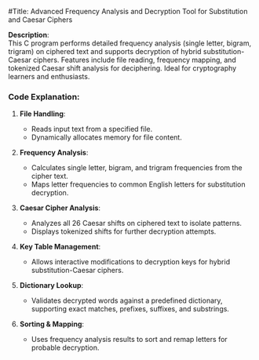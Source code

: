 #Title: Advanced Frequency Analysis and Decryption Tool for Substitution and Caesar Ciphers 

**Description**:  
This C program performs detailed frequency analysis (single letter, bigram, trigram) on ciphered text and supports decryption of hybrid substitution-Caesar ciphers. Features include file reading, frequency mapping, and tokenized Caesar shift analysis for deciphering. Ideal for cryptography learners and enthusiasts.

### Code Explanation:

1. **File Handling**:  
   - Reads input text from a specified file.  
   - Dynamically allocates memory for file content.

2. **Frequency Analysis**:  
   - Calculates single letter, bigram, and trigram frequencies from the cipher text.  
   - Maps letter frequencies to common English letters for substitution decryption.  

3. **Caesar Cipher Analysis**:  
   - Analyzes all 26 Caesar shifts on ciphered text to isolate patterns.  
   - Displays tokenized shifts for further decryption attempts.

4. **Key Table Management**:  
   - Allows interactive modifications to decryption keys for hybrid substitution-Caesar ciphers.  

5. **Dictionary Lookup**:  
   - Validates decrypted words against a predefined dictionary, supporting exact matches, prefixes, suffixes, and substrings.

6. **Sorting & Mapping**:  
   - Uses frequency analysis results to sort and remap letters for probable decryption.

